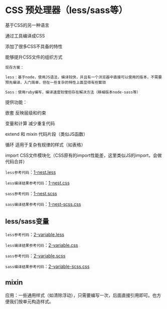 # CSS 预处理器（less/sass等）

基于CSS的另一种语言

通过工具编译成CSS

添加了很多CSS不具备的特性

能够提升CSS文件的组织方式

	现存方案：

	less：基于node，使用JS语法，编译较快，并且有一个浏览器中直接可以使用的版本，不需要预先编译，入门简单，但在一些复杂的特性上面显得有些繁琐

	Sass：使用ruby编写，编译速度较慢但存在解决方法（移植版本node-sass等）

提供功能：

嵌套 反映层级和约束

变量和计算 减少重复代码

extend 和 mixin 代码片段（类似JS函数）

循环 适用于复杂有规律的样式（如表格）

import CSS文件模块化（CSS原有的import性能差，这里类似JS的import，会做代码合并）

`less参考代码`：[1-nest.less](https://github.com/ScarlettKK/Learn-About-CSS-/blob/master/CSS%20Preprocessor/1-nest.less)

`less编译结果参考代码`：[1-nest.css](https://github.com/ScarlettKK/Learn-About-CSS-/blob/master/CSS%20Preprocessor/1-nest.css)

`sass参考代码`：[1-nest.scss](https://github.com/ScarlettKK/Learn-About-CSS-/blob/master/CSS%20Preprocessor/1-nest.scss)

`sass编译结果参考代码`：[1-nest-scss.css](https://github.com/ScarlettKK/Learn-About-CSS-/blob/master/CSS%20Preprocessor/1-nest-scss.css)

## less/sass变量

`less参考代码`：[2-variable.less](https://github.com/ScarlettKK/Learn-About-CSS-/blob/master/CSS%20Preprocessor/2-variable.less)

`less编译结果参考代码`：[2-variable.css](https://github.com/ScarlettKK/Learn-About-CSS-/blob/master/CSS%20Preprocessor/2-variable.css)

`sass参考代码`：[2-variable.scss](https://github.com/ScarlettKK/Learn-About-CSS-/blob/master/CSS%20Preprocessor/2-variable.scss)

`sass编译结果参考代码`：[2-variable-scss.css](https://github.com/ScarlettKK/Learn-About-CSS-/blob/master/CSS%20Preprocessor/2-variable-scss.css)

## mixin

应用：一些通用样式（如清除浮动），只需要编写一次，后面直接引用即可。也方便我们按单元构造样式。
